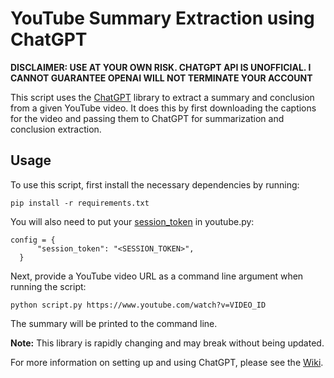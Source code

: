 # YouTube Summary Extraction using ChatGPT

**DISCLAIMER: USE AT YOUR OWN RISK. CHATGPT API IS UNOFFICIAL. I CANNOT GUARANTEE OPENAI WILL NOT TERMINATE YOUR ACCOUNT**

This script uses the [ChatGPT](https://github.com/acheong08/ChatGPT) library to extract a summary and conclusion from a given YouTube video. It does this by first downloading the captions for the video and passing them to ChatGPT for summarization and conclusion extraction.

## Usage

To use this script, first install the necessary dependencies by running:

```
pip install -r requirements.txt
```

You will also need to put your [session_token](https://github.com/acheong08/ChatGPT/wiki/Setup) in youtube.py:

```
config = {
      "session_token": "<SESSION_TOKEN>",
  }
```

Next, provide a YouTube video URL as a command line argument when running the script:

```
python script.py https://www.youtube.com/watch?v=VIDEO_ID
```


The summary will be printed to the command line.

**Note:** This library is rapidly changing and may break without being updated.

For more information on setting up and using ChatGPT, please see the [Wiki](https://github.com/acheong08/ChatGPT/wiki).
